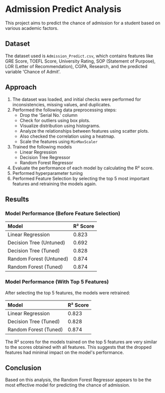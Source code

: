 # Admission Predict Analysis

This project aims to predict the chance of admission for a student based on various academic factors.

## Dataset

The dataset used is `Admission_Predict.csv`, which contains features like GRE Score, TOEFL Score, University Rating, SOP (Statement of Purpose), LOR (Letter of Recommendation), CGPA, Research, and the predicted variable 'Chance of Admit'.

## Approach

1. The dataset was loaded, and initial checks were performed for inconsistencies, missing values, and duplicates.
2. Performed the following data preprocessing steps:
    *   Drop the 'Serial No.' column
    *   Check for outliers using box plots.
    *   Visualize distribution using histograms.
    *   Analyze the relationships between features using scatter plots.
    *   Also checked the correlation using a heatmap.
    *   Scale the features using `MinMaxScaler`
3. Trained the following models
    *   Linear Regression
    *   Decision Tree Regressor
    *   Random Forest Regressor
4.  Evaluate the performance of each model by calculating the R² score.
5.  Performed hyperparameter tuning
6. Performed Feature Selection by selecting the top 5 most important features and retraining the models again.

## Results 

### Model Performance (Before Feature Selection)

| Model                      | R² Score        | 
| :------------------------- | :-------------- | 
| Linear Regression          | 0.823           | 
| Decision Tree (Untuned)    | 0.692           | 
| Decision Tree (Tuned)      | 0.828           | 
| Random Forest (Untuned)    | 0.874           | 
| Random Forest (Tuned)      | 0.874           | 

### Model Performance (With Top 5 Features)

After selecting the top 5 features, the models were retrained:

| Model                      | R² Score        |
| :------------------------- | :-------------- |
| Linear Regression          | 0.823           |
| Decision Tree (Tuned)      | 0.828           |
| Random Forest (Tuned)      | 0.874           |

The R² scores for the models trained on the top 5 features are very similar to the scores obtained with all features. This suggests that the dropped features had minimal impact on the model's performance.

## Conclusion

Based on this analysis, the Random Forest Regressor appears to be the most effective model for predicting the chance of admission. 
